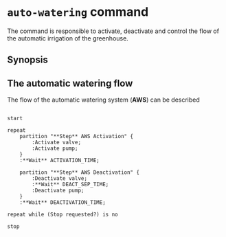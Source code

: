 # `auto-watering` command

The command is responsible to activate, deactivate and control the flow of the automatic irrigation of the greenhouse.

## Synopsis

## The automatic watering flow

The flow of the automatic watering system (**AWS**) can be described

```plantuml

start

repeat
    partition "**Step** AWS Activation" {
        :Activate valve;
        :Activate pump;
    }
    :**Wait** ACTIVATION_TIME;

    partition "**Step** AWS Deactivation" {
        :Deactivate valve;
        :**Wait** DEACT_SEP_TIME;
        :Deactivate pump;
    }
    :**Wait** DEACTIVATION_TIME;

repeat while (Stop requested?) is no

stop

```
